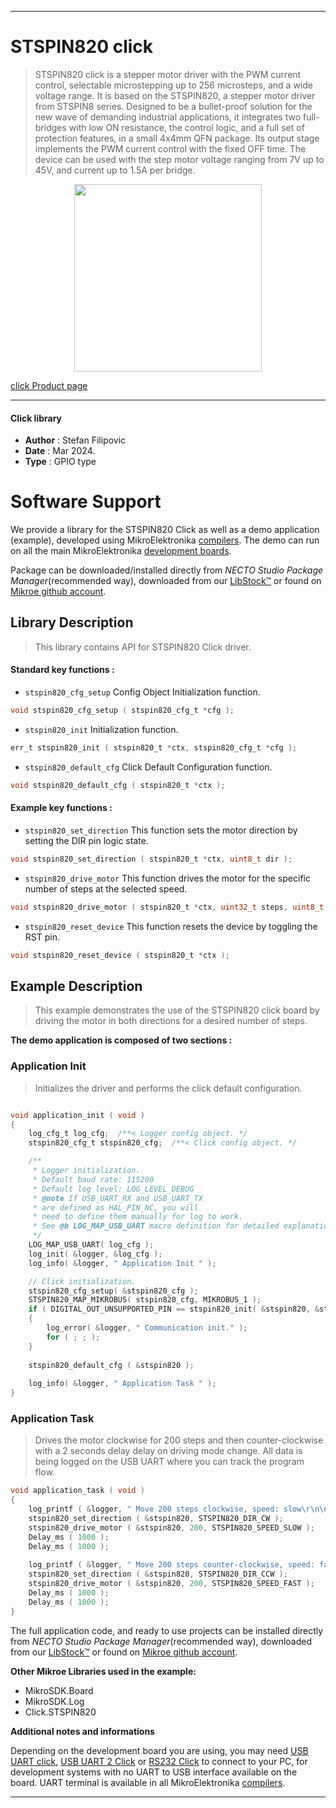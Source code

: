 
---
# STSPIN820 click

> STSPIN820 click is a stepper motor driver with the PWM current control, selectable microstepping up to 256 microsteps, and a wide voltage range. It is based on the STSPIN820, a stepper motor driver from STSPIN8 series. Designed to be a bullet-proof solution for the new wave of demanding industrial applications, it integrates two full-bridges with low ON resistance, the control logic, and a full set of protection features, in a small 4x4mm QFN package. Its output stage implements the PWM current control with the fixed OFF time. The device can be used with the step motor voltage ranging from 7V up to 45V, and current up to 1.5A per bridge.

<p align="center">
  <img src="https://download.mikroe.com/images/click_for_ide/stspin820_click.png" height=300px>
</p>

[click Product page](https://www.mikroe.com/stspin820-click)

---


#### Click library

- **Author**        : Stefan Filipovic
- **Date**          : Mar 2024.
- **Type**          : GPIO type


# Software Support

We provide a library for the STSPIN820 Click
as well as a demo application (example), developed using MikroElektronika
[compilers](https://www.mikroe.com/necto-studio).
The demo can run on all the main MikroElektronika [development boards](https://www.mikroe.com/development-boards).

Package can be downloaded/installed directly from *NECTO Studio Package Manager*(recommended way), downloaded from our [LibStock&trade;](https://libstock.mikroe.com) or found on [Mikroe github account](https://github.com/MikroElektronika/mikrosdk_click_v2/tree/master/clicks).

## Library Description

> This library contains API for STSPIN820 Click driver.

#### Standard key functions :

- `stspin820_cfg_setup` Config Object Initialization function.
```c
void stspin820_cfg_setup ( stspin820_cfg_t *cfg );
```

- `stspin820_init` Initialization function.
```c
err_t stspin820_init ( stspin820_t *ctx, stspin820_cfg_t *cfg );
```

- `stspin820_default_cfg` Click Default Configuration function.
```c
void stspin820_default_cfg ( stspin820_t *ctx );
```

#### Example key functions :

- `stspin820_set_direction` This function sets the motor direction by setting the DIR pin logic state.
```c
void stspin820_set_direction ( stspin820_t *ctx, uint8_t dir );
```

- `stspin820_drive_motor` This function drives the motor for the specific number of steps at the selected speed.
```c
void stspin820_drive_motor ( stspin820_t *ctx, uint32_t steps, uint8_t speed );
```

- `stspin820_reset_device` This function resets the device by toggling the RST pin.
```c
void stspin820_reset_device ( stspin820_t *ctx );
```

## Example Description

> This example demonstrates the use of the STSPIN820 click board by driving the motor in both directions for a desired number of steps.

**The demo application is composed of two sections :**

### Application Init

> Initializes the driver and performs the click default configuration.

```c

void application_init ( void )
{
    log_cfg_t log_cfg;  /**< Logger config object. */
    stspin820_cfg_t stspin820_cfg;  /**< Click config object. */

    /** 
     * Logger initialization.
     * Default baud rate: 115200
     * Default log level: LOG_LEVEL_DEBUG
     * @note If USB_UART_RX and USB_UART_TX 
     * are defined as HAL_PIN_NC, you will 
     * need to define them manually for log to work. 
     * See @b LOG_MAP_USB_UART macro definition for detailed explanation.
     */
    LOG_MAP_USB_UART( log_cfg );
    log_init( &logger, &log_cfg );
    log_info( &logger, " Application Init " );

    // Click initialization.
    stspin820_cfg_setup( &stspin820_cfg );
    STSPIN820_MAP_MIKROBUS( stspin820_cfg, MIKROBUS_1 );
    if ( DIGITAL_OUT_UNSUPPORTED_PIN == stspin820_init( &stspin820, &stspin820_cfg ) ) 
    {
        log_error( &logger, " Communication init." );
        for ( ; ; );
    }
    
    stspin820_default_cfg ( &stspin820 );
    
    log_info( &logger, " Application Task " );
}

```

### Application Task

> Drives the motor clockwise for 200 steps and then counter-clockwise with a 2 seconds
delay delay on driving mode change. All data is being logged on the USB UART where
you can track the program flow.

```c
void application_task ( void )
{
    log_printf ( &logger, " Move 200 steps clockwise, speed: slow\r\n\n" );
    stspin820_set_direction ( &stspin820, STSPIN820_DIR_CW );
    stspin820_drive_motor ( &stspin820, 200, STSPIN820_SPEED_SLOW );
    Delay_ms ( 1000 );
    Delay_ms ( 1000 );
    
    log_printf ( &logger, " Move 200 steps counter-clockwise, speed: fast\r\n\n" );
    stspin820_set_direction ( &stspin820, STSPIN820_DIR_CCW );
    stspin820_drive_motor ( &stspin820, 200, STSPIN820_SPEED_FAST );
    Delay_ms ( 1000 );
    Delay_ms ( 1000 );
}
```

The full application code, and ready to use projects can be installed directly from *NECTO Studio Package Manager*(recommended way), downloaded from our [LibStock&trade;](https://libstock.mikroe.com) or found on [Mikroe github account](https://github.com/MikroElektronika/mikrosdk_click_v2/tree/master/clicks).

**Other Mikroe Libraries used in the example:**

- MikroSDK.Board
- MikroSDK.Log
- Click.STSPIN820

**Additional notes and informations**

Depending on the development board you are using, you may need
[USB UART click](https://www.mikroe.com/usb-uart-click),
[USB UART 2 Click](https://www.mikroe.com/usb-uart-2-click) or
[RS232 Click](https://www.mikroe.com/rs232-click) to connect to your PC, for
development systems with no UART to USB interface available on the board. UART
terminal is available in all MikroElektronika
[compilers](https://shop.mikroe.com/compilers).

---
